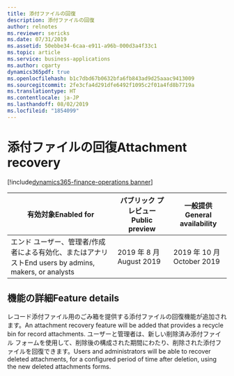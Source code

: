 ```yaml
---
title: 添付ファイルの回復
description: 添付ファイルの回復
author: relnotes
ms.reviewer: sericks
ms.date: 07/31/2019
ms.assetid: 50ebbe34-6caa-e911-a96b-000d3a4f33c1
ms.topic: article
ms.service: business-applications
ms.author: cgarty
dynamics365pdf: true
ms.openlocfilehash: b1c7dbd67b0632bfa6fb843ad9d25aaac9413009
ms.sourcegitcommit: 2fe3cfa4d291dfe6492f1095c2f01a4fd8b7719a
ms.translationtype: HT
ms.contentlocale: ja-JP
ms.lasthandoff: 08/02/2019
ms.locfileid: "1854099"
---
```

# <a name="attachment-recovery"></a><span data-ttu-id="9c67a-103">添付ファイルの回復</span><span class="sxs-lookup"><span data-stu-id="9c67a-103">Attachment recovery</span></span>
[!include[dynamics365-finance-operations banner](../includes/dynamics365-finance-operations.md)]

| <span data-ttu-id="9c67a-104">有効対象</span><span class="sxs-lookup"><span data-stu-id="9c67a-104">Enabled for</span></span>    |  <span data-ttu-id="9c67a-105">パブリック プレビュー</span><span class="sxs-lookup"><span data-stu-id="9c67a-105">Public preview</span></span> | <span data-ttu-id="9c67a-106">一般提供</span><span class="sxs-lookup"><span data-stu-id="9c67a-106">General availability</span></span> | 
| ---------- | ---------- |---------- |
|<span data-ttu-id="9c67a-107">エンド ユーザー、管理者/作成者による有効化、またはアナリスト</span><span class="sxs-lookup"><span data-stu-id="9c67a-107">End users by admins, makers, or analysts</span></span>|<span data-ttu-id="9c67a-108">2019 年 8 月</span><span class="sxs-lookup"><span data-stu-id="9c67a-108">August 2019</span></span>| <span data-ttu-id="9c67a-109">2019 年 10 月</span><span class="sxs-lookup"><span data-stu-id="9c67a-109">October 2019</span></span>|






## <a name="feature-details"></a><span data-ttu-id="9c67a-110">機能の詳細</span><span class="sxs-lookup"><span data-stu-id="9c67a-110">Feature details</span></span>
<!--feature detail start -->
<span data-ttu-id="9c67a-111">レコード添付ファイル用のごみ箱を提供する添付ファイルの回復機能が追加されます。</span><span class="sxs-lookup"><span data-stu-id="9c67a-111">An attachment recovery feature will be added that provides a recycle bin for record attachments.</span></span> <span data-ttu-id="9c67a-112">ユーザーと管理者は、新しい削除済み添付ファイル フォームを使用して、削除後の構成された期間にわたり、削除された添付ファイルを回復できます。</span><span class="sxs-lookup"><span data-stu-id="9c67a-112">Users and administrators will be able to recover deleted attachments, for a configured period of time after deletion, using the new deleted attachments forms.</span></span>
<!--feature detail end -->











